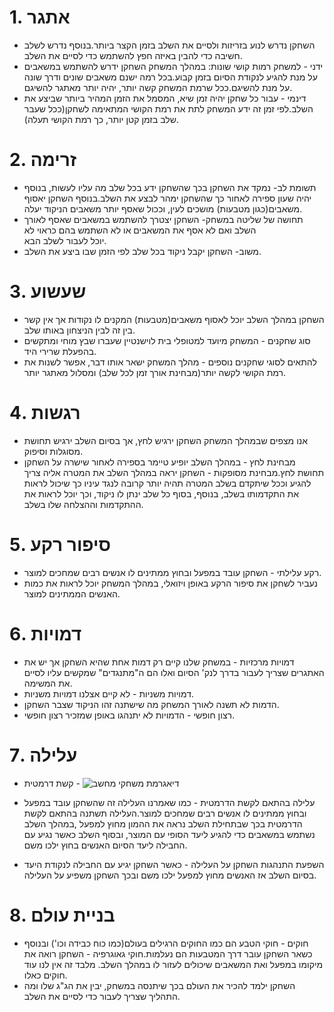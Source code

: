 

# 1. אתגר
- השחקן נדרש לנוע בזריזות ולסיים את השלב בזמן הקצר ביותר.בנוסף נדרש לשלב חשיבה כדי להבין באיזה חפץ להשתמש כדי לסיים את השלב.
- ידני - למשחק רמות קושי שונות: במהלך המשחק השחקן ידרש להשתמש במשאבים על מנת להגיע לנקודת הסיום בזמן קבוע.בכל רמה ישנם משאבים שונים ודרך שונה על מנת להשיגם.ככל שרמת המשחק קשה יותר, יהיה יותר מאתגר להשיגם.
- דינמי - עבור כל שחקן יהיה זמן שיא, המסמל את הזמן המהיר ביותר שביצע את השלב.לפי זמן זה ידע המשחק לתת את רמת הקושי המתאימה לשחקן(ככל שעבר שלב בזמן  קטן יותר, כך רמת הקושי תעלה). 

# 2. זרימה
- תשומת לב- נמקד את השחקן בכך שהשחקן ידע בכל שלב מה עליו לעשות, בנוסף יהיה שעון ספירה לאחור כך שהשחקן ימהר לבצע את השלב.בנוסף השחקן יאסוף משאבים(כגון מטבעות) מושכים לעין, וככול שאסף יותר משאבים הניקוד יעלה.
-  תחושה של שליטה במשחק- השחקן יצטרך להשתמש במשאבים שאסף לאורך השלב ואם לא אסף את המשאבים או לא השתמש בהם כראוי לא יוכל לעבור לשלב הבא.
-  משוב- השחקן יקבל ניקוד בכל שלב לפי הזמן שבו ביצע את השלב.

# 3. שעשוע
- השחקן במהלך השלב יוכל לאסוף משאבים(מטבעות) המקנים לו נקודות אך אין קשר בין זה לבין הניצחון באותו שלב.
- סוג שחקנים - המשחק מיועד למטופלי בית לוישנטיין שעברו שבץ מוחי ומתקשים בהפעלת שרירי היד.
- להתאים לסוגי שחקנים נוספים - מהלך המשחק ישאר אותו דבר, אפשר לשנות את רמת הקושי לקשה יותר(מבחינת אורך זמן לכל שלב) ומסלול מאתגר יותר.

# 4. רגשות
- אנו מצפים שבמהלך המשחק השחקן ירגיש לחץ, אך בסיום השלב ירגיש תחושת מסוגלות וסיפוק.
- מבחינת לחץ - במהלך השלב יופיע טיימר בספירה לאחור שישרה על השחקן תחושת לחץ.מבחינת מסופקות - השחקן יראה במהלך השלב את המטרה אליה צריך להגיע וככל שיתקדם בשלב המטרה תהיה יותר קרובה לנגד עיניו כך שיכול לראות את התקדמותו בשלב, בנוסף, בסוף כל שלב ינתן לו ניקוד, וכך יוכל לראות את ההתקדמות וההצלחה שלו בשלב.

# 5. סיפור רקע
- רקע עלילתי - השחקן עובד במפעל ובחוץ ממתינים לו אנשים רבים שמחכים למוצר.
- נעביר לשחקן את סיפור הרקע באופן ויזואלי, במהלך המשחק יוכל לראות את כמות האנשים הממתינים למוצר.

# 6. דמויות
- דמויות מרכזיות - במשחק שלנו קיים רק דמות אחת שהיא השחקן אך יש את האתגרים שצריך לעבור בדרך לנק' הסיום ואלו הם ה"מתנגדים" שמקשים עליו לסיים את המשימה.
- דמויות משניות - לא קיים אצלנו דמויות משניות.
- הדמות לא תשנה לאורך המשחק מה שישתנה זהו הניקוד שצבר השחקן.
- רצון חופשי - הדמויות לא יתנהגו באופן שמזכיר רצון חופשי.

# 7. עלילה
- קשת דרמטית -
   ![דיאגרמת משחקי מחשב](https://github.com/MHA-FinalProject/The-Factory/assets/118104946/486bdaa3-4859-4dbb-bcae-8b47602ac34d)

- עלילה בהתאם לקשת הדרמטית - כמו שאמרנו העלילה זה שהשחקן עובד במפעל ובחוץ ממתינים לו אנשים רבים שמחכים למוצר.העלילה תשתנה בהתאם לקשת הדרמטית בכך שבתחילת השלב נראה את ההמון מחוץ למפעל ,במהלך השלב נשתמש במשאבים כדי להגיע ליעד הסופי עם המוצר, ובסוף השלב כאשר נגיע עם החבילה ליעד הסיום האנשים בחוץ ילכו משם.
- השפעת התנהגות השחקן על העלילה - כאשר השחקן יגיע עם החבילה לנקודת היעד בסיום השלב אז האנשים מחוץ למפעל ילכו משם ובכך השחקן משפיע על העלילה.
  
# 8. בניית עולם
- חוקים - חוקי הטבע הם כמו החוקים הרגילים בעולם(כמו כוח כבידה וכו') ובנוסף כשאר השחקן עובר דרך המטבעות הם נעלמות.חוקי גאוגרפיה - השחקן רואה את מיקומו במפעל ואת המשאבים שיכולים לעזור לו במהלך השלב. מלבד זה אין לנו עוד חוקים כאלו.
- השחקן ילמד להכיר את העולם בכך שיתנסה במשחק, יבין את הג"ג שלו ומה התהליך שצריך לעבור כדי לסיים את השלב.

